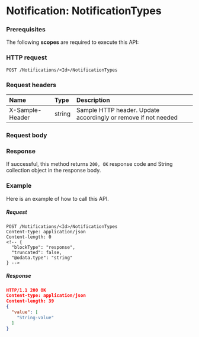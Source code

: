 # Notification: NotificationTypes


### Prerequisites
The following **scopes** are required to execute this API: 
### HTTP request
<!-- { "blockType": "ignored" } -->
```http
POST /Notifications/<Id>/NotificationTypes

```
### Request headers
| Name       | Type | Description|
|:---------------|:--------|:----------|
| X-Sample-Header  | string  | Sample HTTP header. Update accordingly or remove if not needed|

### Request body

### Response
If successful, this method returns `200, OK` response code and String collection object in the response body.

### Example
Here is an example of how to call this API.
##### Request
<!-- {
  "blockType": "request",
  "name": "notification_notificationtypes"
}-->
```http
POST /Notifications/<Id>/NotificationTypes
Content-type: application/json
Content-length: 0
<!-- {
  "blockType": "response",
  "truncated": false,
  "@odata.type": "string"
} -->
```
##### Response
```json
HTTP/1.1 200 OK
Content-type: application/json
Content-length: 39
{
  "value": [
    "String-value"
  ]
}
```

<!-- uuid: 8636c649-1928-4a4c-a9de-9fb125f79171
2015-10-16 21:10:56 UTC -->
<!-- {
  "type": "#page.annotation",
  "description": "Notification: NotificationTypes",
  "keywords": "",
  "section": "documentation",
  "tocPath": ""
}-->